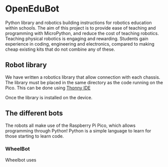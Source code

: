 # OpenEduBot
Python library and robotics building instructions for robotics education within schools. The aim of this project is to provide ease of teaching and programming with MicroPython, and reduce the cost of teaching robotics. Teaching physical robotics is engaging and rewarding. Students gain experience in coding, engineering and electronics, compared to making cheap existing kits that do not combine any of these.

## Robot library
We have written a robotics library that allow connection with each chassis. The library must be placed in the same directory as the code running on the Pico. This can be done using [Thonny IDE](https://thonny.org/)

Once the library is installed on the device.


## The different bots
The robots all make use of the Raspberry Pi Pico, which allows programming through Python! Python is a simple language to learn for those starting to learn code.

### WheelBot
Wheelbot uses
